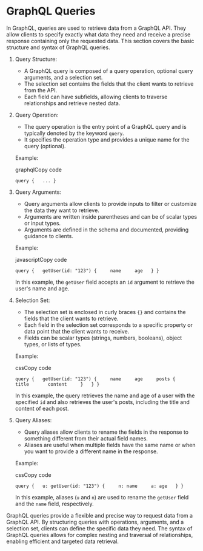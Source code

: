 # GraphQL Queries

In GraphQL, queries are used to retrieve data from a GraphQL API. They allow clients to specify exactly what data they need and receive a precise response containing only the requested data. This section covers the basic structure and syntax of GraphQL queries.

1. Query Structure:
    
    - A GraphQL query is composed of a query operation, optional query arguments, and a selection set.
    - The selection set contains the fields that the client wants to retrieve from the API.
    - Each field can have subfields, allowing clients to traverse relationships and retrieve nested data.
2. Query Operation:
    
    - The query operation is the entry point of a GraphQL query and is typically denoted by the keyword `query`.
    - It specifies the operation type and provides a unique name for the query (optional).
    
    Example:
    
    graphqlCopy code
    
    `query {   ... }`
    
3. Query Arguments:
    
    - Query arguments allow clients to provide inputs to filter or customize the data they want to retrieve.
    - Arguments are written inside parentheses and can be of scalar types or input types.
    - Arguments are defined in the schema and documented, providing guidance to clients.
    
    Example:
    
    javascriptCopy code
    
    `query {   getUser(id: "123") {     name     age   } }`
    
    In this example, the `getUser` field accepts an `id` argument to retrieve the user's name and age.
    
4. Selection Set:
    
    - The selection set is enclosed in curly braces `{}` and contains the fields that the client wants to retrieve.
    - Each field in the selection set corresponds to a specific property or data point that the client wants to receive.
    - Fields can be scalar types (strings, numbers, booleans), object types, or lists of types.
    
    Example:
    
    cssCopy code
    
    `query {   getUser(id: "123") {     name     age     posts {       title       content     }   } }`
    
    In this example, the query retrieves the name and age of a user with the specified `id` and also retrieves the user's posts, including the title and content of each post.
    
5. Query Aliases:
    
    - Query aliases allow clients to rename the fields in the response to something different from their actual field names.
    - Aliases are useful when multiple fields have the same name or when you want to provide a different name in the response.
    
    Example:
    
    cssCopy code
    
    `query {   u: getUser(id: "123") {     n: name     a: age   } }`
    
    In this example, aliases (`u` and `n`) are used to rename the `getUser` field and the `name` field, respectively.
    

GraphQL queries provide a flexible and precise way to request data from a GraphQL API. By structuring queries with operations, arguments, and a selection set, clients can define the specific data they need. The syntax of GraphQL queries allows for complex nesting and traversal of relationships, enabling efficient and targeted data retrieval.